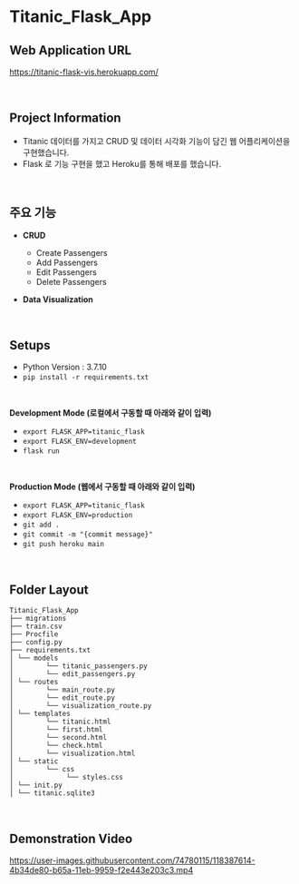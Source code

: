 # Titanic_Flask_App

## Web Application URL
https://titanic-flask-vis.herokuapp.com/

<br/>

## Project Information
* Titanic 데이터를 가지고 CRUD 및 데이터 시각화 기능이 담긴 웹 어플리케이션을 구현했습니다.
* Flask 로 기능 구현을 했고 Heroku를 통해 배포를 했습니다.

<br/>

## 주요 기능
* **CRUD**
  * Create Passengers
  * Add Passengers
  * Edit Passengers
  * Delete Passengers


* **Data Visualization**

<br/>

## Setups
* Python Version : 3.7.10
* `pip install -r requirements.txt`

<br/>

**Development Mode (로컬에서 구동할 때 아래와 같이 입력)**
* `export FLASK_APP=titanic_flask`
* `export FLASK_ENV=development`
* `flask run`

<br/>

**Production Mode (웹에서 구동할 때 아래와 같이 입력)**
* `export FLASK_APP=titanic_flask`
* `export FLASK_ENV=production`
* `git add .`
* `git commit -m "{commit message}"`
* `git push heroku main`

<br/>

## Folder Layout
```
Titanic_Flask_App
├── migrations
├── train.csv
├── Procfile
├── config.py
├── requirements.txt
│ └── models
│        └── titanic_passengers.py
│        └── edit_passengers.py
│ └── routes
│        └── main_route.py
│        └── edit_route.py
│        └── visualization_route.py
│ └── templates
│        └── titanic.html
│        └── first.html
│        └── second.html
│        └── check.html
│        └── visualization.html
│ └── static
│        └── css
│             └── styles.css
│ └── init.py
│ └── titanic.sqlite3
```

<br/>

## Demonstration Video

https://user-images.githubusercontent.com/74780115/118387614-4b34de80-b65a-11eb-9959-f2e443e203c3.mp4



